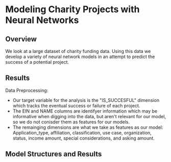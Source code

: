 # Modeling Charity Projects with Neural Networks

## Overview

We look at a large dataset of charity funding data. Using this data we develop a variety of neural network models in an attempt to predict the success of a potential project.

## Results

Data Preprocessing:
- Our target variable for the analysis is the "IS_SUCCESFUL" dimension which tracks the eventual success or failure of each project.
- The EIN and NAME columns are identifyer information which may be informative when digging into the data, but aren't relevant for our model, so we do not conisder them as features for our models.
- The remainging dimensions are what we take as features as our model: Application_type, affiliation, classification, use case, organization, status, income amount, special considerations, and asking amount.

Model Structures and Results
- 